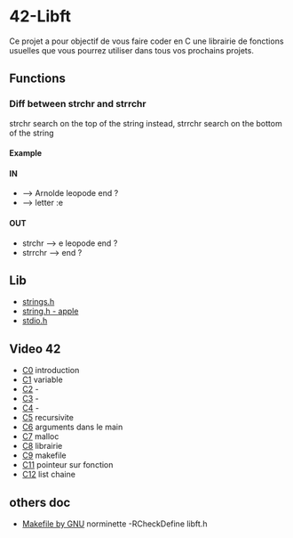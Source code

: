 # 42-Libft
Ce projet a pour objectif de vous faire coder en C une librairie de fonctions usuelles que vous pourrez utiliser dans tous vos prochains projets.

## Functions

### Diff between strchr and strrchr

strchr search on the top of the string instead, strrchr search on the bottom of the string

#### Example
	
#### IN

- --> Arnolde leopode end ?
- --> letter :e

#### OUT

- strchr --> e leopode end ?
- strrchr --> end ?


## Lib

* [strings.h](https://fr.wikipedia.org/wiki/String.h)
* [string.h - apple](https://opensource.apple.com/source/Libc/Libc-1439.40.11/string/)
* [stdio.h](https://fr.wikipedia.org/wiki/Stdio.h)


## Video 42

* [C0](https://www.youtube.com/playlist?list=PLVQYiy6xNUxz5wbzZn4tfUhF4djgzscB-) introduction
* [C1](https://www.youtube.com/playlist?list=PLVQYiy6xNUxytsXWxZx6odBJMbRktIHTs) variable
* [C2](https://www.youtube.com/playlist?list=PLVQYiy6xNUxzpalWNSNJc4wEDmfs2Mj5t) -
* [C3](https://www.youtube.com/playlist?list=PLVQYiy6xNUxyT9xyetVAA3jPMlIpYpl5S) -
* [C4](https://www.youtube.com/playlist?list=PLVQYiy6xNUxzlA5vk2B1xVjjGBJy7R4X4) -
* [C5](https://www.youtube.com/playlist?list=PLVQYiy6xNUxxZbeH9b0VC-nC6QsJRw5Ah) recursivite
* [C6](https://www.youtube.com/playlist?list=PLVQYiy6xNUxxDlCkkCX262SI90TsllYUW) arguments dans le main
* [C7](https://www.youtube.com/playlist?list=PLVQYiy6xNUxzNYF00nlmx624twFlamqLt) malloc
* [C8](https://www.youtube.com/playlist?list=PLVQYiy6xNUxxMI_GiGGb2hxMcd3IwNYRy) librairie
* [C9](https://www.youtube.com/playlist?list=PLVQYiy6xNUxw6n6q_i8wek6U7t7CeAXhU) makefile
* [C11](https://www.youtube.com/playlist?list=PLVQYiy6xNUxx8sKygTdqtOPytqN7sb0Vz) pointeur sur fonction
* [C12](https://www.youtube.com/playlist?list=PLVQYiy6xNUxwmUOmyYSaI6gD1UyfF9MSj) list chaine

## others doc

* [Makefile by GNU](https://www.gnu.org/software/make/manual/make.html#Introduction)
norminette -RCheckDefine libft.h

